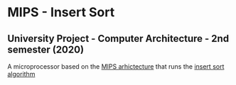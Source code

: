 <h1>MIPS - Insert Sort</h1>
<h2>University Project - Computer Architecture - 2nd semester (2020)</h2>

<p>A microprocessor based on the <a href="https://en.wikipedia.org/wiki/MIPS_architecture">MIPS arhictecture</a> that runs the <a href="https://www.geeksforgeeks.org/insertion-sort/">insert sort algorithm</a></p>
